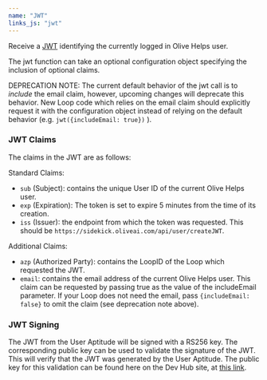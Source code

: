 ```yaml
---
name: "JWT"
links_js: "jwt"
---
```

Receive a [JWT](https://jwt.io) identifying the currently logged in Olive Helps user.

The jwt function can take an optional configuration object specifying the inclusion of optional claims.

DEPRECATION NOTE: The current default behavior of the jwt call is to _include_ the email claim, however, upcoming changes will deprecate this behavior. New Loop code which relies on the email claim should explicitly request it with the configuration object instead of relying on the default behavior (e.g. `jwt({includeEmail: true})` ).

### JWT Claims
The claims in the JWT are as follows:

Standard Claims:
* `sub` (Subject): contains the unique User ID of the current Olive Helps user.
* `exp` (Expiration): The token is set to expire 5 minutes from the time of its creation.
* `iss` (Issuer): the endpoint from which the token was requested. This should be `https://sidekick.oliveai.com/api/user/createJWT`.

Additional Claims:
* `azp` (Authorized Party): contains the LoopID of the Loop which requested the JWT.
* `email`: contains the email address of the current Olive Helps user. This claim can be requested by passing true as the value of the includeEmail parameter. If your Loop does not need the email, pass `{includeEmail: false}` to omit the claim (see deprecation note above).


### JWT Signing
The JWT from the User Aptitude will be signed with a RS256 key. The corresponding public key can be used to validate the signature of the JWT. This will verify that the JWT was generated by the User Aptitude. The public key for this validation can be found here on the Dev Hub site, at [this link](/public-keys/olive-helps/user-aptitude/user-aptitude-jwt-rsa.pub).